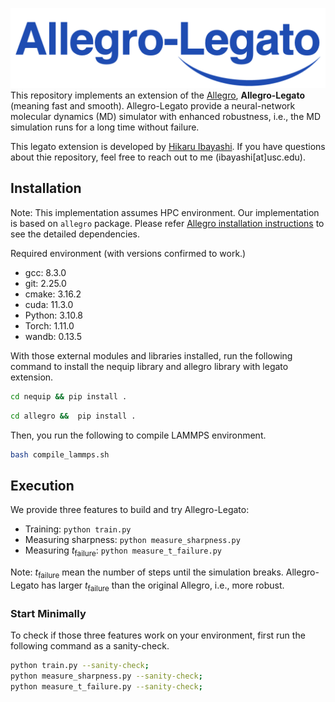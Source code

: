 
![image](logo.png)
This repository implements an extension of the [Allegro](https://github.com/mir-group/allegro), **Allegro-Legato** (meaning fast and smooth).
Allegro-Legato provide a neural-network molecular dynamics (MD) simulator with enhanced robustness, i.e., the MD simulation runs for a long time without failure.

This legato extension is developed by [Hikaru Ibayashi](https://viterbi-web.usc.edu/~ibayashi/).
If you have questions about thie repository, feel free to reach out to me (ibayashi[at]usc.edu).


## Installation
Note: This implementation assumes HPC environment.
Our implementation is based on `allegro` package.
Please refer [Allegro installation instructions](https://github.com/mir-group/allegro#installation) to see the detailed dependencies.


Required environment (with versions confirmed to work.)
- gcc: 8.3.0
- git: 2.25.0
- cmake: 3.16.2
- cuda: 11.3.0
- Python: 3.10.8
- Torch: 1.11.0
- wandb: 0.13.5

With those external modules and libraries installed, run the following command to install the nequip library and allegro library with legato extension.
```bash
cd nequip && pip install .
```
```bash
cd allegro &&  pip install .
```

Then, you run the following to compile LAMMPS environment.
```bash
bash compile_lammps.sh
```
## Execution
We provide three features to build and try Allegro-Legato:
- Training: `python train.py`
- Measuring sharpness: `python measure_sharpness.py`
- Measuring $t_\text{failure}$: `python measure_t_failure.py`

Note: $t_\text{failure}$ mean the number of steps until the simulation breaks. Allegro-Legato has larger $t_\text{failure}$ than the original Allegro, i.e., more robust.
### Start Minimally
To check if those three features work on your environment, first run the following command as a sanity-check. 

```bash
python train.py --sanity-check;
python measure_sharpness.py --sanity-check;
python measure_t_failure.py --sanity-check;
```

